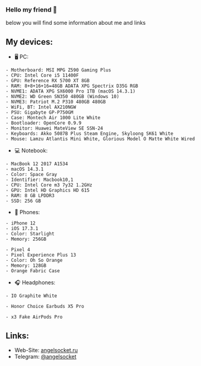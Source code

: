 ### Hello my friend 👋
below you will find some information about me and links

## My devices:
- 🖥 PC:
```
- Motherboard: MSI MPG Z590 Gaming Plus
- CPU: Intel Core i5 11400F
- GPU: Reference RX 5700 XT 8GB
- RAM: 8+8+16+16=48GB ADATA XPG Spectrix D35G RGB
- NVME1: ADATA XPG SX6000 Pro 1TB (macOS 14.3.1)
- NVME2: WD Green SN350 480GB (Windows 10)
- NVME3: Patriot M.2 P310 480GB 480GB
- WiFi, BT: Intel AX210NGW
- PSU: Gigabyte GP-P750GM
- Case: Montech Air 1000 Lite White
- Bootloader: OpenCore 0.9.9
- Monitor: Huawei MateView SE SSN-24
- Keyboards: Akko 5087B Plus Steam Engine, Skyloong SK61 White
- Mouse: Lamzu Atlantis Mini White, Glorious Model O Matte White Wired
```

- 💻 Notebook:
```
- MacBook 12 2017 A1534
- macOS 14.3.1
- Color: Space Gray
- Identifier: Macbook10,1
- CPU: Intel Core m3 7y32 1.2GHz
- GPU: Intel HD Graphics HD 615
- RAM: 8 GB LPDDR3
- SSD: 256 GB
```

- 📱 Phones:
```
- iPhone 12 
- iOS 17.3.1
- Color: Starlight
- Memory: 256GB
```
```
- Pixel 4 
- Pixel Experience Plus 13
- Color: Oh So Orange
- Memory: 128GB
- Orange Fabric Case
```

- 🎧 Headphones:
```
- IO Graphite White
```
```
- Honor Choice Earbuds X5 Pro
```
```
- x3 Fake AirPods Pro
```

## Links:
- Web-Site: [angelsocket.ru](https://angelsocket.ru)
- Telegram: [@angelsocket](https://t.me/angelsocket)
